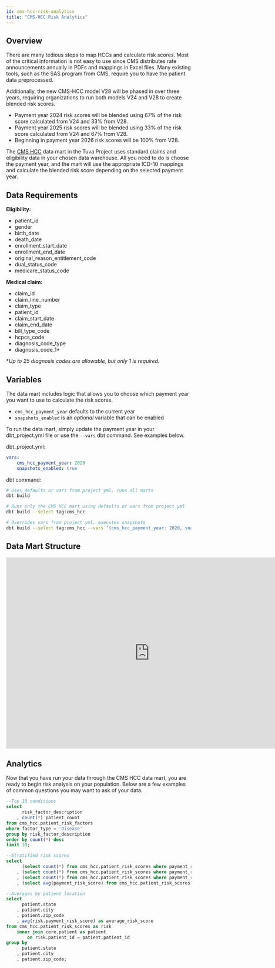 ```yaml
---
id: cms-hcc-risk-analytics
title: "CMS-HCC Risk Analytics"
---
```


## Overview

There are many tedious steps to map HCCs and calculate risk scores. Most of the 
critical information is not easy to use since CMS distributes rate announcements 
annually in PDFs and mappings in Excel files. Many existing tools, such as the SAS 
program from CMS, require you to have the patient data preprocessed.

Additionally, the new CMS-HCC model V28 will be phased in over three years, 
requiring organizations to run both models V24 and V28 to create blended risk 
scores.

* Payment year 2024 risk scores will be blended using 67% of the risk score 
  calculated from V24 and 33% from V28.
* Payment year 2025 risk scores will be blended using 33% of the risk score 
  calculated from V24 and 67% from V28.
* Beginning in payment year 2026 risk scores will be 100% from V28.

The [CMS HCC](https://github.com/tuva-health/tuva/tree/main/models/cms_hcc) 
data mart in the Tuva Project uses standard claims and eligibility data in your 
chosen data warehouse. All you need 
to do is choose the payment year, and the mart will use the appropriate ICD-10 
mappings and calculate the blended risk score depending on the selected payment 
year.

## Data Requirements

**Eligibility:**
- patient_id
- gender
- birth_date
- death_date
- enrollment_start_date
- enrollment_end_date
- original_reason_entitlement_code
- dual_status_code
- medicare_status_code 

**Medical claim:**
- claim_id
- claim_line_number
- claim_type
- patient_id
- claim_start_date
- claim_end_date
- bill_type_code
- hcpcs_code
- diagnosis_code_type
- diagnosis_code_1* 

**Up to 25 diagnosis codes are allowable, but only 1 is required.*

## Variables

The data mart includes logic that allows you to choose which payment year you 
want to use to calculate the risk scores.

- `cms_hcc_payment_year` defaults to the current year
- `snapshots_enabled` is an *optional* variable that can be enabled

To run the data mart, simply update the payment year in your dbt_project.yml 
file or use the `--vars` dbt command. See examples below.

dbt_project.yml:

```yaml
vars:
    cms_hcc_payment_year: 2020
    snapshots_enabled: true
```

dbt command:

```bash
# Uses defaults or vars from project yml, runs all marts
dbt build

# Runs only the CMS HCC mart using defaults or vars from project yml
dbt build --select tag:cms_hcc

# Overrides vars from project yml, executes snapshots
dbt build --select tag:cms_hcc --vars '{cms_hcc_payment_year: 2020, snapshots_enabled: true}'
```

## Data Mart Structure

<iframe width="780" height="520" src="https://miro.com/app/live-embed/uXjVNq_Lq74=/?moveToViewport=-555,-812,2164,1037&embedId=161883269913" frameborder="0" scrolling="no" allow="fullscreen; clipboard-read; clipboard-write" allowfullscreen="true"></iframe>

## Analytics

Now that you have run your data through the CMS HCC data mart, you are ready to 
begin risk analysis on your population. Below are a few examples of common
questions you may want to ask of your data.

```sql
--Top 10 conditions
select
      risk_factor_description
    , count(*) patient_count
from cms_hcc.patient_risk_factors
where factor_type = 'Disease'
group by risk_factor_description
order by count(*) desc
limit 10;
```

```sql
--Stratified risk scores
select
      (select count(*) from cms_hcc.patient_risk_scores where payment_risk_score <= 1.00) as low_risk
    , (select count(*) from cms_hcc.patient_risk_scores where payment_risk_score = 1.00) as average_risk
    , (select count(*) from cms_hcc.patient_risk_scores where payment_risk_score > 1.00) as high_risk
    , (select avg(payment_risk_score) from cms_hcc.patient_risk_scores) as total_population_average;
```

```sql
--Averages by patient location
select
      patient.state
    , patient.city
    , patient.zip_code
    , avg(risk.payment_risk_score) as average_risk_score
from cms_hcc.patient_risk_scores as risk
    inner join core.patient as patient
        on risk.patient_id = patient.patient_id
group by
      patient.state
    , patient.city
    , patient.zip_code;
```
